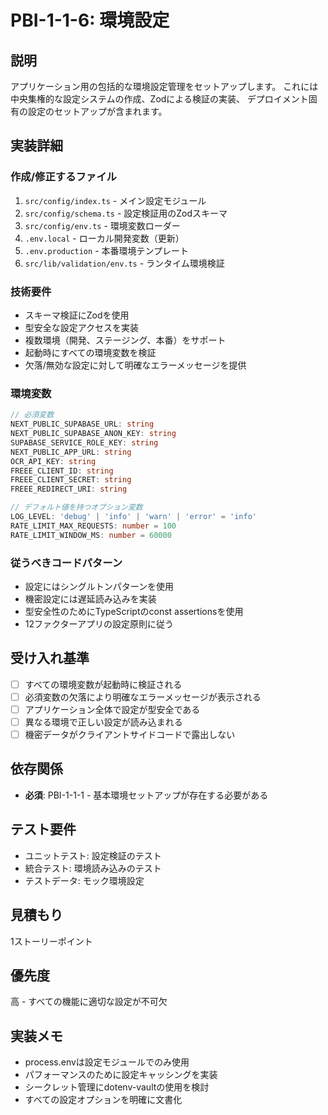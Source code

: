 # PBI-1-1-6: 環境設定

## 説明

アプリケーション用の包括的な環境設定管理をセットアップします。
これには中央集権的な設定システムの作成、Zodによる検証の実装、
デプロイメント固有の設定のセットアップが含まれます。

## 実装詳細

### 作成/修正するファイル

1. `src/config/index.ts` - メイン設定モジュール
2. `src/config/schema.ts` - 設定検証用のZodスキーマ
3. `src/config/env.ts` - 環境変数ローダー
4. `.env.local` - ローカル開発変数（更新）
5. `.env.production` - 本番環境テンプレート
6. `src/lib/validation/env.ts` - ランタイム環境検証

### 技術要件

- スキーマ検証にZodを使用
- 型安全な設定アクセスを実装
- 複数環境（開発、ステージング、本番）をサポート
- 起動時にすべての環境変数を検証
- 欠落/無効な設定に対して明確なエラーメッセージを提供

### 環境変数

```typescript
// 必須変数
NEXT_PUBLIC_SUPABASE_URL: string
NEXT_PUBLIC_SUPABASE_ANON_KEY: string
SUPABASE_SERVICE_ROLE_KEY: string
NEXT_PUBLIC_APP_URL: string
OCR_API_KEY: string
FREEE_CLIENT_ID: string
FREEE_CLIENT_SECRET: string
FREEE_REDIRECT_URI: string

// デフォルト値を持つオプション変数
LOG_LEVEL: 'debug' | 'info' | 'warn' | 'error' = 'info'
RATE_LIMIT_MAX_REQUESTS: number = 100
RATE_LIMIT_WINDOW_MS: number = 60000
```

### 従うべきコードパターン

- 設定にはシングルトンパターンを使用
- 機密設定には遅延読み込みを実装
- 型安全性のためにTypeScriptのconst assertionsを使用
- 12ファクターアプリの設定原則に従う

## 受け入れ基準

- [ ] すべての環境変数が起動時に検証される
- [ ] 必須変数の欠落により明確なエラーメッセージが表示される
- [ ] アプリケーション全体で設定が型安全である
- [ ] 異なる環境で正しい設定が読み込まれる
- [ ] 機密データがクライアントサイドコードで露出しない

## 依存関係

- **必須**: PBI-1-1-1 - 基本環境セットアップが存在する必要がある

## テスト要件

- ユニットテスト: 設定検証のテスト
- 統合テスト: 環境読み込みのテスト
- テストデータ: モック環境設定

## 見積もり

1ストーリーポイント

## 優先度

高 - すべての機能に適切な設定が不可欠

## 実装メモ

- process.envは設定モジュールでのみ使用
- パフォーマンスのために設定キャッシングを実装
- シークレット管理にdotenv-vaultの使用を検討
- すべての設定オプションを明確に文書化
